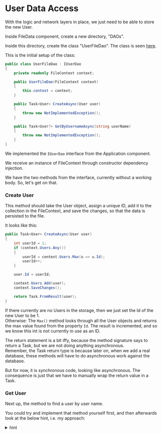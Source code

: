 # User Data Access
With the logic and network layers in place, we just need to be able to store the new User.

Inside FileData component, create a new directory, "DAOs".

Inside this directory, create the class "UserFileDao". The class is seen [here](https://github.com/TroelsMortensen/WasmTodo/blob/002_AddUser/FileData/DAOs/UserFileDAO.cs).

This is the initial setup of the class:

```csharp
public class UserFileDao : IUserDao
{
    private readonly FileContext context;

    public UserFileDao(FileContext context)
    {
        this.context = context;
    }

    public Task<User> CreateAsync(User user)
    {
        throw new NotImplementedException();
    }

    public Task<User?> GetByUsernameAsync(string userName)
    {
        throw new NotImplementedException();
    }
}
```

We implemented the `IUserDao` interface from the Application component.

We receive an instance of FileContext through constructor dependency injection.

We have the two methods from the interface, currently without a working body. So, let's get on that.

### Create User
This method should take the User object, assign a unique ID, add it to the collection in the FileContext, and save the changes, so that the data is persisted to the file.

It looks like this:

```csharp
public Task<User> CreateAsync(User user)
{
    int userId = 1;
    if (context.Users.Any())
    {
        userId = context.Users.Max(u => u.Id);
        userId++;
    }

    user.Id = userId;

    context.Users.Add(user);
    context.SaveChanges();

    return Task.FromResult(user);
}
```
If there currently are no Users in the storage, then we just set the Id of the new User to be 1.\
Otherwise:
The `Max()` method looks through all the User objects and returns the max value found from the property `Id`. The result is incremented, and so we know this int is not currently in use as an ID.

The return statement is a bit iffy, because the method signature says to return a Task<User>, but we are not doing anything asynchronous.\
Remember, the Task<User> return type is because later on, when we add a real database, these methods will have to do asynchronous work against the database.

But for now, it is synchronous code, looking like asynchronous. The consequence is just that we have to manually wrap the return value in a Task.

### Get User
Next up, the method to find a user by user name.

You could try and implement that method yourself first, and then afterwards look at the below hint, i.e. my approach:


<details>
<summary>hint</summary>

```csharp
public Task<User?> GetByUsernameAsync(string userName)
{
    User? existing = context.Users.FirstOrDefault(u =>
        u.UserName.Equals(userName, StringComparison.OrdinalIgnoreCase)
    );
    return Task.FromResult(existing);
}
```

The `FirstOrDefault()` method will find the first object matching the criteria specified in the lambda expression.\
If nothing is found, `null` is returned.

In the Equals method I specify that the matching should not consider upper/lower case. I don't want a user called `Troels` and another `troels`.
</details>

